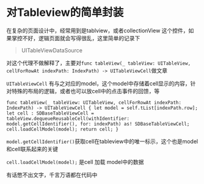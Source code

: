 # 对Tableview的简单封装 

在复杂的页面设计中，经常用到是tablview，或者collectionView 这个控件，如果掌控不好，逻辑页面就会写得很乱，这里简单的记录下

> UITableViewDataSource

对这个代理不做解释了，主要对`func tableView(_ tableView: UITableView, cellForRowAt indexPath: IndexPath) -> UITableViewCell`做文章

`UITableViewCell` 有与之对应的model，这个model中存储着cell显示的内容，针对特殊的布局的逻辑，或者也可以放cell中的点击事件的回馈，等

``func tableView(_ tableView: UITableView, cellForRowAt indexPath: IndexPath) -> UITableViewCell {
        let model = self.tList[indexPath.row];
        let cell : SDBaseTableViewCell = tableView.dequeueReusableCell(withIdentifier: model.getCellIdentifier(), for: indexPath) as! SDBaseTableViewCell;
        cell.loadCellModel(model);
        return cell;
    }``

`model.getCellIdentifier()`获取cell在tableview中的唯一标示，这个也是model和cell联系起来的关键

`cell.loadCellModel(model);` 是cell 加载 model中的数据

有话憋不出文字，千言万语都在代码中